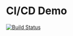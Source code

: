 # CI/CD Demo
[![Build Status](https://drone.pdlab.csie.ntu.edu.tw/api/badges/minghsu0107/cicd-demo/status.svg)](https://drone.pdlab.csie.ntu.edu.tw/minghsu0107/cicd-demo)

